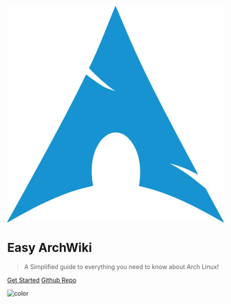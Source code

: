 ![logo](/icon.svg)

# Easy ArchWiki

> A Simplified guide to everything you need to know about Arch Linux!

[Get Started](#welcome-to-the-easy-arch-wiki-🌟)
[Github Repo](https://github.com/JasperBroeck/Easy-ArchWiki)

![color](#252e33)
